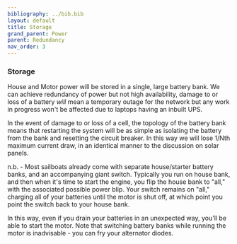 ```yaml
---
bibliography: ../bib.bib
layout: default
title: Storage 
grand_parent: Power
parent: Redundancy
nav_order: 3
---
```

### Storage

House and Motor power will be stored in a single, large battery bank. We
can achieve redundancy of power but not high availability, damage to or
loss of a battery *will* mean a temporary outage for the network but any
work in progress won't be affected due to laptops having an inbuilt UPS.

In the event of damage to or loss of a cell, the topology of the battery
bank means that restarting the system will be as simple as isolating the
battery from the bank and resetting the circuit breaker. In this way we
will lose 1/Nth maximum current draw, in an identical manner to the
discussion on solar panels.

n.b. - Most sailboats already come with separate house/starter battery banks,
and an accompanying giant switch. Typically you run on house bank, and then
when it's time to start the engine, you flip the house bank to "all," 
with the associated possible power blip. Your switch remains on "all," charging
all of your batteries until the motor is shut off, at which point you point the switch back to your house bank.

In this way, even if you drain your batteries in an unexpected way, you'll be able to
start the motor. Note that switching battery banks while running the motor is
inadvisable - you can fry your alternator diodes.
